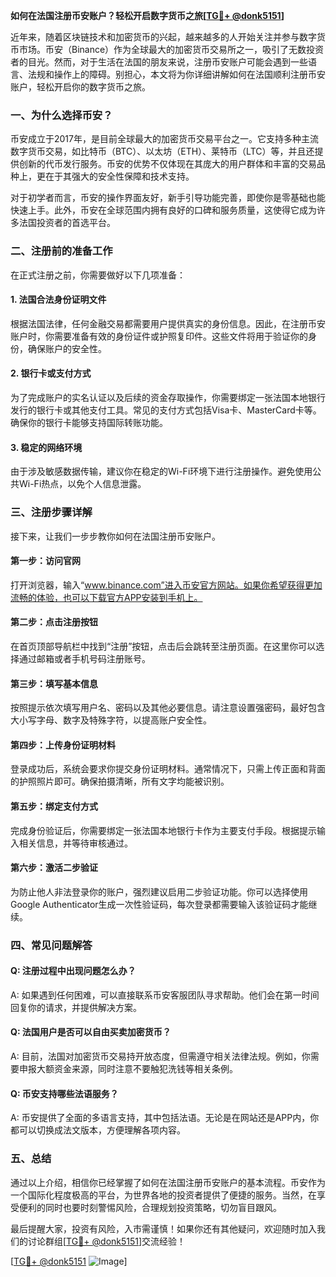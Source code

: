 **如何在法国注册币安账户？轻松开启数字货币之旅[[TG💪+ @donk5151](https://t.me/s/donk5151)]**

近年来，随着区块链技术和加密货币的兴起，越来越多的人开始关注并参与数字货币市场。币安（Binance）作为全球最大的加密货币交易所之一，吸引了无数投资者的目光。然而，对于生活在法国的朋友来说，注册币安账户可能会遇到一些语言、法规和操作上的障碍。别担心，本文将为你详细讲解如何在法国顺利注册币安账户，轻松开启你的数字货币之旅。

### 一、为什么选择币安？

币安成立于2017年，是目前全球最大的加密货币交易平台之一。它支持多种主流数字货币交易，如比特币（BTC）、以太坊（ETH）、莱特币（LTC）等，并且还提供创新的代币发行服务。币安的优势不仅体现在其庞大的用户群体和丰富的交易品种上，更在于其强大的安全性保障和技术支持。

对于初学者而言，币安的操作界面友好，新手引导功能完善，即使你是零基础也能快速上手。此外，币安在全球范围内拥有良好的口碑和服务质量，这使得它成为许多法国投资者的首选平台。

### 二、注册前的准备工作

在正式注册之前，你需要做好以下几项准备：

#### 1. 法国合法身份证明文件
根据法国法律，任何金融交易都需要用户提供真实的身份信息。因此，在注册币安账户时，你需要准备有效的身份证件或护照复印件。这些文件将用于验证你的身份，确保账户的安全性。

#### 2. 银行卡或支付方式
为了完成账户的实名认证以及后续的资金存取操作，你需要绑定一张法国本地银行发行的银行卡或其他支付工具。常见的支付方式包括Visa卡、MasterCard卡等。确保你的银行卡能够支持国际转账功能。

#### 3. 稳定的网络环境
由于涉及敏感数据传输，建议你在稳定的Wi-Fi环境下进行注册操作。避免使用公共Wi-Fi热点，以免个人信息泄露。

### 三、注册步骤详解

接下来，让我们一步步教你如何在法国注册币安账户。

#### 第一步：访问官网
打开浏览器，输入“www.binance.com”进入币安官方网站。如果你希望获得更加流畅的体验，也可以下载官方APP安装到手机上。

#### 第二步：点击注册按钮
在首页顶部导航栏中找到“注册”按钮，点击后会跳转至注册页面。在这里你可以选择通过邮箱或者手机号码注册账号。

#### 第三步：填写基本信息
按照提示依次填写用户名、密码以及其他必要信息。请注意设置强密码，最好包含大小写字母、数字及特殊字符，以提高账户安全性。

#### 第四步：上传身份证明材料
登录成功后，系统会要求你提交身份证明材料。通常情况下，只需上传正面和背面的护照照片即可。确保拍摄清晰，所有文字均能被识别。

#### 第五步：绑定支付方式
完成身份验证后，你需要绑定一张法国本地银行卡作为主要支付手段。根据提示输入相关信息，并等待审核通过。

#### 第六步：激活二步验证
为防止他人非法登录你的账户，强烈建议启用二步验证功能。你可以选择使用Google Authenticator生成一次性验证码，每次登录都需要输入该验证码才能继续。

### 四、常见问题解答

#### Q: 注册过程中出现问题怎么办？
A: 如果遇到任何困难，可以直接联系币安客服团队寻求帮助。他们会在第一时间回复你的请求，并提供解决方案。

#### Q: 法国用户是否可以自由买卖加密货币？
A: 目前，法国对加密货币交易持开放态度，但需遵守相关法律法规。例如，你需要申报大额资金来源，同时注意不要触犯洗钱等相关条例。

#### Q: 币安支持哪些法语服务？
A: 币安提供了全面的多语言支持，其中包括法语。无论是在网站还是APP内，你都可以切换成法文版本，方便理解各项内容。

### 五、总结

通过以上介绍，相信你已经掌握了如何在法国注册币安账户的基本流程。币安作为一个国际化程度极高的平台，为世界各地的投资者提供了便捷的服务。当然，在享受便利的同时也要时刻警惕风险，合理规划投资策略，切勿盲目跟风。

最后提醒大家，投资有风险，入市需谨慎！如果你还有其他疑问，欢迎随时加入我们的讨论群组[[TG💪+ @donk5151](https://t.me/s/donk5151)]交流经验！

[[TG💪+ @donk5151](https://t.me/s/donk5151) ![Image](https://i.postimg.cc/rwNCRYN7/Snipaste-2025-04-30-17-27-05.png)]